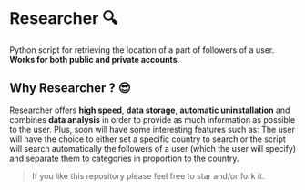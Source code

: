 # Researcher 🔍

Python script for retrieving the location of a part of followers of a user.
**Works for both public and private accounts**.

## Why Researcher ? 😎

Researcher offers **high speed**, **data storage**, **automatic uninstallation** and combines **data analysis** in order to provide as much information as possible to the user. Plus, soon will have some interesting features such as: The user will have the choice to either set a specific country to search or the script will search automatically the followers of a user (which the user will specify) and separate them to categories in proportion to the country.


> If you like this repository please feel free to star and/or fork it.
